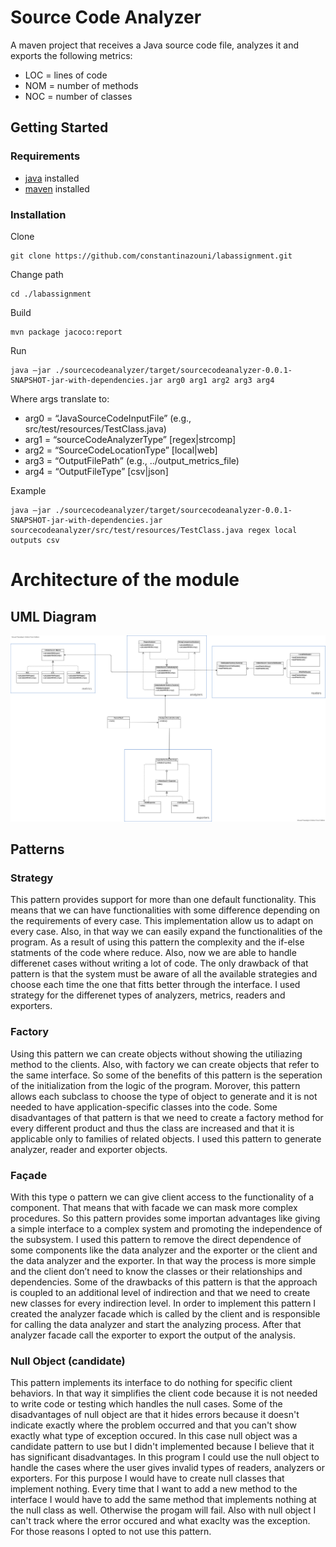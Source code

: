 # Source Code Analyzer
A maven project that receives a Java source code file, analyzes it and exports the following metrics:
* LOC = lines of code
* NOM = number of methods
* NOC = number of classes
## Getting Started 
### Requirements
* [java](https://www.java.com/en/) installed
* [maven](https://maven.apache.org/) installed

### Installation
Clone
```
git clone https://github.com/constantinazouni/labassignment.git
```
Change path
```
cd ./labassignment
```
Build
```
mvn package jacoco:report
```

Run
```
java –jar ./sourcecodeanalyzer/target/sourcecodeanalyzer-0.0.1-SNAPSHOT-jar-with-dependencies.jar arg0 arg1 arg2 arg3 arg4
```
Where args translate to: 	
   *	arg0 = “JavaSourceCodeInputFile” (e.g., src/test/resources/TestClass.java)
   *	arg1 = “sourceCodeAnalyzerType” [regex|strcomp]
   *	arg2 = “SourceCodeLocationType” [local|web]
   *	arg3 = “OutputFilePath” (e.g., ../output_metrics_file)
   *	arg4 = “OutputFileType” [csv|json]

Example
```
java –jar ./sourcecodeanalyzer/target/sourcecodeanalyzer-0.0.1-SNAPSHOT-jar-with-dependencies.jar sourcecodeanalyzer/src/test/resources/TestClass.java regex local outputs csv
```


# Architecture of the module
## UML Diagram 
![Test Image 1](https://raw.githubusercontent.com/constantinazouni/labassignment/developer2/sourcecodeanalyzer/recources/uml.png?token=GHSAT0AAAAAABSSKDRYL5SKAHE2WVZBG7MAYVCAYBQ)

## Patterns

### Strategy
This pattern provides support for more than one default functionality. This means that we can have functionalities with some difference depending on the requirements of every case. This implementation allow us to adapt on every case. Also, in that way we can easily expand the functionalities of the program. As a result of using this pattern the complexity and the if-else statments of the code where reduce. Also, now we are able to handle differenet cases without writing a lot of code. The only drawback of that pattern is that the system must be aware of all the available strategies and choose each time the one that fitts better through the interface. I used strategy for the differenet types of analyzers, metrics, readers and exporters.

### Factory
Using this pattern we can create objects without showing the utiliazing method to the clients. Also, with factory we can create objects that refer to the same interface. So some of the benefits of this pattern is the seperation of the initialization from the logic of the program. Morover, this pattern allows each subclass to choose the type of object to generate and it is not needed to have application-specific classes into the code. Some disadvantages of that pattern is that we need to create a factory method for every different product and thus the class are increased and that it is applicable only to families of related objects.  I used this pattern to generate analyzer, reader and exporter objects.

### Façade

With this type o pattern we can give client access to the functionality of a component. That means that with facade we can mask more complex procedures. So this pattern provides some importan advantages like giving a simple interface to a complex system and promoting the independence of the subsystem. I used this pattern to remove the direct dependence of some components like the data analyzer and the exporter or the client and the data analyzer and the exporter. In that way the process is more simple and the client don’t need to know the classes or their relationships and dependencies. Some of the drawbacks of this pattern is that the approach is coupled to an additional level of indirection and that we need to create new classes for every indirection level. In order to implement this pattern I created the analyzer facade which is called by the client and is responsible for calling the data analyzer and start the analyzing process. After that analyzer facade call the exporter to export the output of the analysis.

### Null Object (candidate)
This pattern implements its interface to do nothing for specific client behaviors. In that way it simplifies the client code because it is not needed to write code or 
testing which handles the null cases. Some of the disadvantages of null object are that it hides errors because it doesn't indicate exactly where the problem occurred and that you can't show exactly what type of exception occured. In this case null object was a candidate pattern to use but I didn't implemented because I believe that it has significant disadvantages. In this program I could use the null object to handle the cases where the user gives invalid types of readers, analyzers or exporters. For this purpose I would have to create null classes that implement nothing. Every time that I want to add a new method to the interface I would have to add the same method that implements nothing at the null class as well. Otherwise the progam will fail. Also with null object I can't track where the error occured and what exaclty was the exception. For those reasons I opted to not use this pattern. 